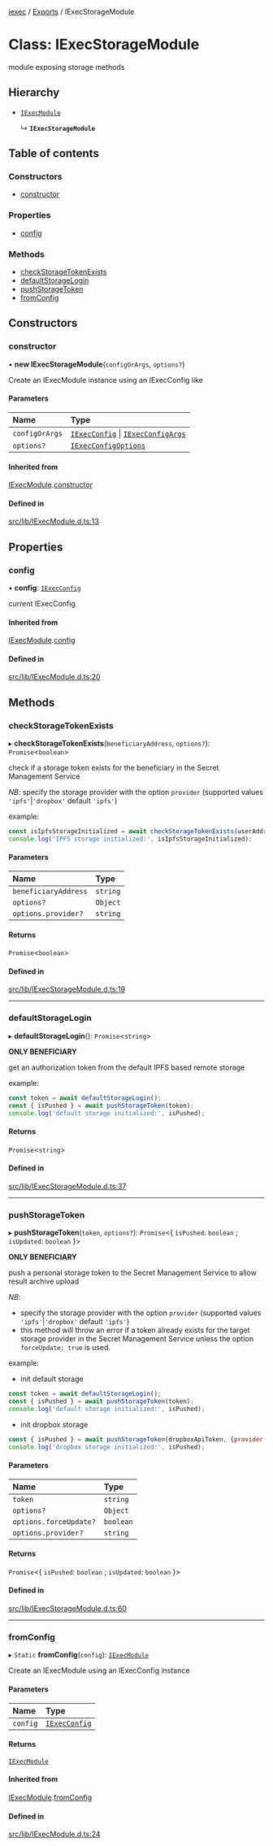 [iexec](../README.md) / [Exports](../modules.md) / IExecStorageModule

# Class: IExecStorageModule

module exposing storage methods

## Hierarchy

- [`IExecModule`](IExecModule.md)

  ↳ **`IExecStorageModule`**

## Table of contents

### Constructors

- [constructor](IExecStorageModule.md#constructor)

### Properties

- [config](IExecStorageModule.md#config)

### Methods

- [checkStorageTokenExists](IExecStorageModule.md#checkstoragetokenexists)
- [defaultStorageLogin](IExecStorageModule.md#defaultstoragelogin)
- [pushStorageToken](IExecStorageModule.md#pushstoragetoken)
- [fromConfig](IExecStorageModule.md#fromconfig)

## Constructors

### constructor

• **new IExecStorageModule**(`configOrArgs`, `options?`)

Create an IExecModule instance using an IExecConfig like

#### Parameters

| Name | Type |
| :------ | :------ |
| `configOrArgs` | [`IExecConfig`](IExecConfig.md) \| [`IExecConfigArgs`](../interfaces/internal_.IExecConfigArgs.md) |
| `options?` | [`IExecConfigOptions`](../interfaces/internal_.IExecConfigOptions.md) |

#### Inherited from

[IExecModule](IExecModule.md).[constructor](IExecModule.md#constructor)

#### Defined in

[src/lib/IExecModule.d.ts:13](https://github.com/iExecBlockchainComputing/iexec-sdk/blob/73dc692/src/lib/IExecModule.d.ts#L13)

## Properties

### config

• **config**: [`IExecConfig`](IExecConfig.md)

current IExecConfig

#### Inherited from

[IExecModule](IExecModule.md).[config](IExecModule.md#config)

#### Defined in

[src/lib/IExecModule.d.ts:20](https://github.com/iExecBlockchainComputing/iexec-sdk/blob/73dc692/src/lib/IExecModule.d.ts#L20)

## Methods

### checkStorageTokenExists

▸ **checkStorageTokenExists**(`beneficiaryAddress`, `options?`): `Promise`<`boolean`\>

check if a storage token exists for the beneficiary in the Secret Management Service

_NB_: specify the storage provider with the option `provider` (supported values `'ipfs'`|`'dropbox'` default `'ipfs'`)

example:
```js
const isIpfsStorageInitialized = await checkStorageTokenExists(userAddress);
console.log('IPFS storage initialized:', isIpfsStorageInitialized);
```

#### Parameters

| Name | Type |
| :------ | :------ |
| `beneficiaryAddress` | `string` |
| `options?` | `Object` |
| `options.provider?` | `string` |

#### Returns

`Promise`<`boolean`\>

#### Defined in

[src/lib/IExecStorageModule.d.ts:19](https://github.com/iExecBlockchainComputing/iexec-sdk/blob/73dc692/src/lib/IExecStorageModule.d.ts#L19)

___

### defaultStorageLogin

▸ **defaultStorageLogin**(): `Promise`<`string`\>

**ONLY BENEFICIARY**

get an authorization token from the default IPFS based remote storage

example:
```js
const token = await defaultStorageLogin();
const { isPushed } = await pushStorageToken(token);
console.log('default storage initialized:', isPushed);
```

#### Returns

`Promise`<`string`\>

#### Defined in

[src/lib/IExecStorageModule.d.ts:37](https://github.com/iExecBlockchainComputing/iexec-sdk/blob/73dc692/src/lib/IExecStorageModule.d.ts#L37)

___

### pushStorageToken

▸ **pushStorageToken**(`token`, `options?`): `Promise`<{ `isPushed`: `boolean` ; `isUpdated`: `boolean`  }\>

**ONLY BENEFICIARY**

push a personal storage token to the Secret Management Service to allow result archive upload

_NB_:
- specify the storage provider with the option `provider` (supported values `'ipfs'`|`'dropbox'` default `'ipfs'`)
- this method will throw an error if a token already exists for the target storage provider in the Secret Management Service unless the option `forceUpdate: true` is used.

example:
- init default storage
```js
const token = await defaultStorageLogin();
const { isPushed } = await pushStorageToken(token);
console.log('default storage initialized:', isPushed);
```
- init dropbox storage
```js
const { isPushed } = await pushStorageToken(dropboxApiToken, {provider: 'dropbox'});
console.log('dropbox storage initialized:', isPushed);
```

#### Parameters

| Name | Type |
| :------ | :------ |
| `token` | `string` |
| `options?` | `Object` |
| `options.forceUpdate?` | `boolean` |
| `options.provider?` | `string` |

#### Returns

`Promise`<{ `isPushed`: `boolean` ; `isUpdated`: `boolean`  }\>

#### Defined in

[src/lib/IExecStorageModule.d.ts:60](https://github.com/iExecBlockchainComputing/iexec-sdk/blob/73dc692/src/lib/IExecStorageModule.d.ts#L60)

___

### fromConfig

▸ `Static` **fromConfig**(`config`): [`IExecModule`](IExecModule.md)

Create an IExecModule using an IExecConfig instance

#### Parameters

| Name | Type |
| :------ | :------ |
| `config` | [`IExecConfig`](IExecConfig.md) |

#### Returns

[`IExecModule`](IExecModule.md)

#### Inherited from

[IExecModule](IExecModule.md).[fromConfig](IExecModule.md#fromconfig)

#### Defined in

[src/lib/IExecModule.d.ts:24](https://github.com/iExecBlockchainComputing/iexec-sdk/blob/73dc692/src/lib/IExecModule.d.ts#L24)
